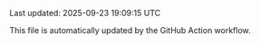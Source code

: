 Last updated: 2025-09-23 19:09:15 UTC

This file is automatically updated by the GitHub Action workflow.
